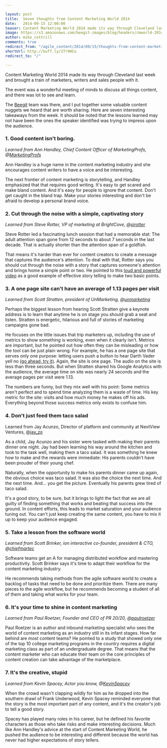 ```yaml
---

layout: post
title:  Seven thoughts from Content Marketing World 2014
date:   2014-09-15 12:00:00
teaser: Content Marketing World 2014 made its way through Cleveland last week and brought a train of marketers, writers and sales people with it. There were some valuable content nuggets worth sharing. Here are seven interesting takeaways from break-out sessions and keynote speakers. 
image: https://s3.amazonaws.com/beegit-images/blog/headers/cmworld-2014.jpg
author: mike_cottrill
comments: true
redirect_from: "/agile_content/2014/09/15/thoughts-from-content-marketing-world/"
shortUrl: http://buff.ly/1Tr9HCo
redirect_to: "/"

---
```


Content Marketing World 2014 made its way through Cleveland last week and brought a train of marketers, writers and sales people with it. 

The event was a wonderful meeting of minds to discuss all things content, and there was lot to see and learn. 

The [Beegit](https://beegit.com) team was there, and I put together some valuable content nuggets we heard that are worth sharing. Here are seven interesting takeaways from the week. It should be noted that the lessons learned may not have been the ones the speaker identified was trying to impress upon the audience. 

### 1. Good content isn't boring. 
*Learned from Ann Handley, Chief Content Officer of MarketingProfs, @[MarketingProfs](https://twitter.com/MarketingProfs)*

Ann Handley is a huge name in the content marketing industry and she encourages content writers to have a voice and be interesting. 

The next frontier of content marketing is storytelling, and Handley emphasized that that requires good writing. It's easy to get scared and make bland content. And it's easy for people to ignore that content. Don't get caught in the bland trap. Make your stories interesting and don't be afraid to develop a personal brand voice. 

### 2. Cut through the noise with a simple, captivating story
*Learned from Steve Rotter, VP of marketing at BrightCove, @[sjrotter](https://twitter.com/sjrotter)*

Steve Rotter led a fascinating lunch session that had a memorable stat: The adult attention span gone from 12 seconds to about 7 seconds in the last decade. That is actually shorter than the attention span of a goldfish. 

That means it's harder than ever for content creators to create a message that captures the audience's attention. To deal with that, Rotter says you should cut through the noise with a story that captures someone's attention and brings home a simple point or two. He pointed to this [loud and powerful video](https://www.youtube.com/watch?v=GH3lFs3EeKY) as a good example of effective story telling to make two basic points.

### 3. A one page site can't have an average of 1.13 pages per visit 
*Learned from Scott Stratten, president of UnMarketing, @[unmarketing](https://twitter.com/unmarketing)*

Perhaps the biggest lesson from hearing Scott Stratten give a keynote address is to learn that anytime he is on stage you should grab a seat and listen. Stratten is energetic, hilarious and full of stories of marketing campaigns gone bad. 

He focuses on the little issues that trip marketers up, including the use of metrics to show something is working, even when it clearly isn't. Metrics are important, but he pointed out how often they can be misleading or how the tool can be just plain wrong. For example, he has a one page site that serves only one purpose: letting users push a button to hear Darth Vader yell no [(go ahead, try it)](http://www.nooooooooooooooo.com/). Again, the site is one page. The audio on the site is less than three seconds. But when Stratten shared his Google Analytics with the audience, the average time on site was nearly 24 seconds and the average pages per visit were 1.13. 

The numbers are funny, but they mix well with his point: Some metrics aren't perfect and to spend time analyzing them is a waste of time. His key metric for the site: visits and how much money he makes off his ads. Everything beyond those success metrics only exists to confuse him.

### 4. Don't just feed them taco salad 
Learned from Jay Acunzo, Director of platform and community at NextView Ventures, @[jay_zo](https://twitter.com/Jay_zo)

As a child, Jay Acunzo and his sister were tasked with making their parents dinner one night. Jay had been learning his way around the kitchen and took to the task well, making them a taco salad. It was something he knew how to make and the rewards were immediate: His parents couldn't have been prouder of their young chef. 

Naturally, when the opportunity to make his parents dinner came up again, the obvious choice was taco salad. It was also the choice the next time. And the next time. And... you get the picture. Eventually his parents grew tired of taco salad. 

It's a good story, to be sure, but it brings to light the fact that we are all guilty of finding something that works and beating that success into the ground. In content efforts, this leads to market saturation and your audience tuning out. You can't just keep creating the same content, you have to mix it up to keep your audience engaged. 

### 5. Take a lesson from the software world 
*Learned from Scott Brinker, ion interactive co-founder, president & CTO, @[chiefmartec](https://twitter.com/chiefmartec)*

Software teams get an A for managing distributed workflow and mastering productivity. Scott Brinker says it's time to adapt their workflow for the content marketing industry. 

He recommends taking methods from the agile software world to create a backlog of tasks that need to be done and prioritize them. There are many pieces to the agile workflow, but he recommends becoming a student of all of them and taking what works for your team. 

### 6. It's your time to shine in content marketing 
*Learned from Paul Roetzer, Founder and CEO of PR 20/20, @[paulroetzer](https://twitter.com/paulroetzer)*

Paul Roetzer is an author and inbound marketing specialist who sees the world of content marketing as an industry still in its infant stages. How far behind are most content teams? He pointed to a study that showed only one of the top 10 college marketing programs in the country requires a digital marketing class as part of an undergraduate degree. That means that the content marketer who can educate their team on the core principles of content creation can take advantage of the marketplace. 

### 7. It's the creative, stupid 
*Learned from Kevin Spacey, Actor you know, @[KevinSpacey](https://twitter.com/KevinSpacey)*

When the crowd wasn't clapping wildly for him as he dropped into the southern drawl of Frank Underwood, Kevin Spacey reminded everyone that the story is the most important part of any content, and it's the creator's job to tell a good story. 

Spacey has played many roles in his career, but he defined his favorite characters as those who take risks and make interesting decisions. Much like Ann Handley's advice at the start of Content Marketing World, he pushed the audience to be interesting and different because the world has never had higher expectations of story tellers. 


